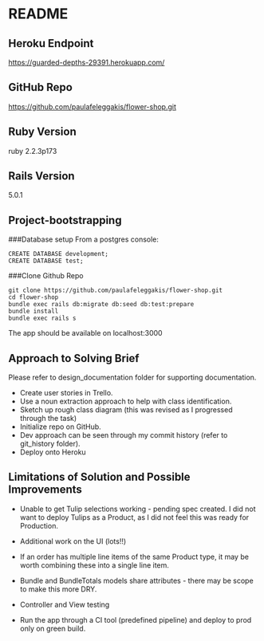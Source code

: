 # README

## Heroku Endpoint
https://guarded-depths-29391.herokuapp.com/

## GitHub Repo
https://github.com/paulafeleggakis/flower-shop.git

## Ruby Version
ruby 2.2.3p173

## Rails Version
5.0.1

## Project-bootstrapping

###Database setup
From a postgres console:

```shell
CREATE DATABASE development;
CREATE DATABASE test;
```

###Clone Github Repo
```shell
git clone https://github.com/paulafeleggakis/flower-shop.git
cd flower-shop
bundle exec rails db:migrate db:seed db:test:prepare
bundle install
bundle exec rails s
```
The app should be available on localhost:3000

## Approach to Solving Brief
Please refer to design_documentation folder for supporting documentation.

* Create user stories in Trello.
* Use a noun extraction approach to help with class identification.
* Sketch up rough class diagram (this was revised as I progressed through the task)
* Initialize repo on GitHub.
* Dev approach can be seen through my commit history (refer to git_history folder).
* Deploy onto Heroku 

## Limitations of Solution and Possible Improvements

* Unable to get Tulip selections working - pending spec created. I did not want to deploy Tulips as a Product, as I did not feel this was ready for Production.

* Additional work on the UI (lots!!)

* If an order has multiple line items of the same Product type, it may be worth combining these into a single line item.

* Bundle and BundleTotals models share attributes - there may be scope to make this more DRY.

* Controller and View testing

* Run the app through a CI tool (predefined pipeline) and deploy to prod only on green build.


